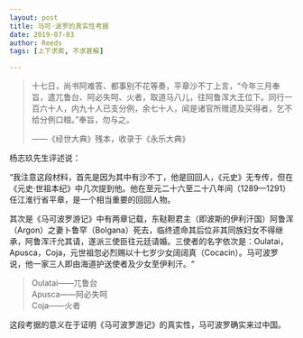 ```yaml
---
layout: post
title: 马可·波罗的真实性考据
date: 2019-07-03
author: Reeds
tags: [上下求索, 不求甚解]

---
```


> 十七日，尚书阿难答、都事别不花等奏，平章沙不丁上言，“今年三月奉旨，遣兀鲁台、阿必失呵、火者，取道马八儿，往阿鲁浑大王位下。同行一百六十人，内九十人已支分例，余七十人，闻是诸官所赠遗及买得者，乞不给分例口粮。”奉旨，勿与之。
>
> ——《经世大典》残本，收录于《永乐大典》

 杨志玖先生评述说：

 “我注意这段材料，首先是因为其中有沙不丁，他是回回人，《元史》无专传，但在《元史·世祖本纪》中几次提到他。他在至元二十六至二十八年间（1289—1291）任江淮行省平章，是一个相当重要的回回人物。

其次是《马可波罗游记》中有两章记载，东鞑靼君主（即波斯的伊利汗国）阿鲁浑（Argon）之妻卜鲁罕（Bolgana）死去，临终遗命其后位非其同族妇女不得继承，阿鲁浑汗允其请，遂派三使臣往元廷请婚。三使者的名字依次是：Oulatai，Apusca，Coja，元世祖忽必烈赐以十七岁少女阔阔真（Cocacin）。马可波罗说，他一家三人即由海道护送使者及少女至伊利汗。“

> Oulatai——兀鲁台<br>
> Apusca——阿必失呵<br>Coja——火者

 这段考据的意义在于证明《马可波罗游记》的真实性，马可波罗确实来过中国。